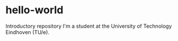 # hello-world
Introductory repository
I'm a student at the University of Technology Eindhoven (TU/e).
